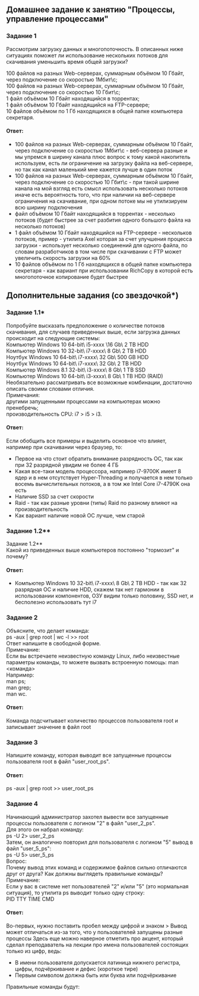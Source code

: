 ## Домашнее задание к занятию "Процессы, управление процессами"  

### Задание 1  
Рассмотрим загрузку данных и многопоточность. В описанных ниже ситуациях поможет ли использование нескольких потоков для скачивания уменьшить время общей загрузки? 

100 файлов на разных Web-серверах, суммарным объёмом 10 Гбайт, через подключение со скоростью 1Мбит\с;  
100 файлов на разных Web-серверах, суммарным объёмом 10 Гбайт, через подключение со скоростью 10 Гбит\с;  
1 файл объёмом 10 Гбайт находящийся в торрентах;  
1 файл объёмом 10 Гбайт находящийся на FTP-сервере;  
10 файлов объёмом по 1 Гб находящихся в общей папке компьютера секретаря.  

#### Ответ:  
- 100 файлов на разных Web-серверах, суммарным объёмом 10 Гбайт, через подключение со скоростью 1Мбит\с - веб-сервера разные и мы упремся в ширину канала плюс вопрос к тому какой накопитель используем, есть ли ограничение на загрузку файла на веб-сервере, но так как канал маленький мне кажется лучше в один поток  
- 100 файлов на разных Web-серверах, суммарным объёмом 10 Гбайт, через подключение со скоростью 10 Гбит\с - при такой ширине канала на мой взгляд есть смысл использовать несколько потоков иначе есть вероятность того, что при наличии на веб-сервере ограничения на скачивание, при одном потоке мы не утилизируем всю ширину подключения    
- файл объёмом 10 Гбайт находящийся в торрентах - несколько потоков (будет быстрее за счет разбития одного большого файла на несколько потоков)  
- 1 файл объёмом 10 Гбайт находящийся на FTP-сервере - нескольков потоков, пример - утилита Axel которая за счет улучшения процесса загрузки - использует несколько соединений для одного файла, по словам разработчиков в том числе при скачивании с FTP может увеличить скорость загрузки на 60%    
- 10 файлов объёмом по 1 Гб находящихся в общей папке компьютера секретаря - как вариант при использовании RichCopy в которой есть многопоточное копирование будет быстрее  


## Дополнительные задания (со звездочкой*)  

### Задание 1.1*  
Попробуйте высказать предположение о количестве потоков скачивания, для случаев приведенных выше, если загрузка данных происходит на следующие системы:  
Компьютер Windows 10 64-bit\ i5-xxxx \16 Gb\ 2 TB HDD  
Компьютер Windows 10 32-bit\ i7-xxxx\ 8 Gb\ 2 TB HDD  
Ноутбук Windows 10 64-bit\ i7-xxxx\ 32 Gb\ 500 GB HDD  
Ноутбук Windows 10 64-bit\ i7-xxxx\ 32 Gb\ 2 TB HDD  
Компьютер Windows 8.1 32-bit\ i3-xxxx\ 8 Gb\ 1 TB SSD  
Компьютер Windows 10 64-bit\ i3-xxxx\ 8 Gb\ 1 TB HDD (RAID)  
Необязательно рассматривать все возможные комбинации, достаточно описать своими словами отличия.  
Примечания:  
другими запущенными процессами на компьютерах можно пренебречь;  
производительность CPU: i7 > i5 > i3.  

#### Ответ:  
Если обобщить все примеры и выделить основное что влияет, например при скачивании через браузер, то:  
- Первое на что стоит обратить внимание разрядность ОС, так как при 32 разрядной увидим не более 4 ГБ  
- Какая все-таки модель процессора, например i7-9700K имеет 8 ядер и в нем отсутствует Hyper-Threading и получается в нем только восемь вычислительных потоков, а в том же Intel Core i7-4790K она есть
- Наличие SSD за счет скорости
- Raid - так как разные уровни (типы) Raid по разному влияют на производительность
- Как вариант наличие новой ОС лучше, чем старой

### Задание 1.2**  
Задание 1.2**  
Какой из приведенных выше компьютеров постоянно "тормозит" и почему?  

#### Ответ:    
- Компьютер Windows 10 32-bit\ i7-xxxx\ 8 Gb\ 2 TB HDD  - так как 32 разрядная ОС и наличие HDD, скажем так нет гармонии в использовании компонентов, ОЗУ видим только половину, SSD нет, и бесполезно использовать тут i7

### Задание 2  
Объясните, что делает команда:  
ps -aux | grep root | wc -l >> root  
Ответ напишите в свободной форме.  
Примечание:  
Если вы встречаете неизвестную команду Linux, либо неизвестные параметры команды, то можете вызвать встроенную помощь: man <команда>  
Например:  
man ps;  
man grep;  
man wc.  

#### Ответ:    
Команда подсчитывает количество процессов пользователя root и записывает значение в файл root  

### Задание 3  
Напишите команду, которая выводит все запущенные процессы пользователя root в файл "user_root_ps".  

#### Ответ:    
ps -aux | grep root >> user_root_ps

### Задание 4  
Начинающий администратор захотел вывести все запущенные процессы пользователя с логином "2" в файл "user_2_ps".  
Для этого он набрал команду:  
ps -U 2> user_2_ps  
Затем, он аналогично повторил для пользователя с логином "5" вывод в файл "user_5_ps":  
ps -U 5> user_5_ps  
Вопрос:  
Почему вывод этих команд и содержимое файлов сильно отличаются друг от друга? Как должны выглядеть правильные команды?  
Примечание:  
Если у вас в системе нет пользователей "2" и/или "5" (это нормальная ситуация), то утилита ps выводит только одну строку:  
PID TTY TIME CMD  

#### Ответ:    
Во-первых, нужно поставить пробел между цифрой и знаком >
Вывод может отличаться из-за того, что у пользователей запущены разные процессы
Здесь еще можно наверное отметить про акцент, который сделал преподаватель на лекции про имена пользователей состоящих только из цифр, ведь:  
- В имени пользователя допускается латиница нижнего регистра, цифры, подчёркивание и дефис (короткое тире)  
- Первым символом должна быть или буква или подчёркивание  

Правильные команды будут:  


